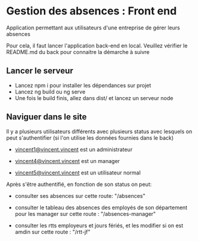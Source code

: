 # Gestion des absences : Front end

Application permettant aux utilisateurs d'une entreprise de gérer leurs absences

Pour cela, il faut lancer l'application back-end en local. Veuillez vérifier le README.md du back pour connaitre la démarche à suivre

## Lancer le serveur

* Lancez npm i pour installer les dépendances sur projet
* Lancez ng build ou ng serve 
* Une fois le build finis, allez dans dist/ et lancez un serveur node

## Naviguer dans le site

Il y a plusieurs utilisateurs différents avec plusieurs status avec lesquels on peut s'authentifier (si l'on utilise les données fournies dans le back)

 * vincent1@vincent.vincent est un administrateur

 * vincent4@vincent.vincent est un manager

 * vincent5@vincent.vincent est un utilisateur normal

Après s'être authentifié, en fonction de son status on peut:

 * consulter ses absences sur cette route: "/absences"

 * consulter le tableau des absences des employés de son département pour les manager sur cette route : "/absences-manager"

 * consulter les rtts employeurs et jours fériés, et les modifier si on est amdin sur cette route : "/rtt-jf"

